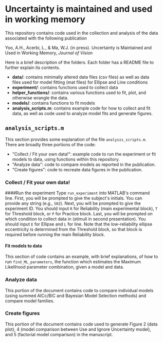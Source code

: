 # Uncertainty is maintained and used in working memory

This repository contains code used in the collection and analysis of the data associated with the following publication

Yoo, A.H., Acerbi, L., & Ma, W.J. (in press). Uncertainty is Maintained and Used in Working Memory, *Journal of Vision*


Here is a brief description of the folders. Each folder has a README file to further explain its contents. 

- **data/**: contains minimally altered data files (csv files) as well as data files used for model fitting (mat files) for Ellipse and Line conditions
- **experiment/**: contains functions used to collect data 
- **helper_functions/**: contains various functions used to fit, plot, and otherwise wrangle the data.
- **models/**: contains functions to fit models
- **analysis_scripts.m**: contains example code for how to collect and fit data, as well as code used to analyze model fits and generate figures. 

## `analysis_scripts.m`
This section provides some explanation of the file `analysis_scripts.m`. There are broadly three portions of the code:
- "Collect / Fit your own data!": example code to run the experiment or fit models to data, using functions within this repository. 
- "Analyze data": code to compare models as reported in the publication.
- "Create figures": code to recreate data figures in the publication. 

### Collect / Fit your own data!
####Run the experiment
Type `run_experiment` into MATLAB's command line. First, you will be prompted to give the subject's initials. You can provide any string (e.g., `S02`). Next, you will be prompted to give the experiment ID. You should input `R` for Reliability (main experimental block), `T` for Threshold block, or `P` for Practice block. Last, you will be prompted on which condition to collect data in (stimuli in second presentation). You should input `E` for Ellipse and `L` for line. Note that the low-reliability ellipse eccentricity is determined from the Threshold block, so that block is required before running the main Reliability block. 

#### Fit models to data
This section of code contains an example, with brief explanations, of how to run `find_ML_parameters`, the function which estimates the Maximum Likelihood parameter combination, given a model and data.


### Analyze data
This portion of the document contains code to compare individual models (using summed AICc/BIC and Bayesian Model Selection methods) and compare model families. 

### Create figures
This portion of the document contains code used to generate Figure 2 (data plot), 4 (model comparison between Use and Ignore Uncertainty model), and 5 (factorial model comparison) in the manuscript. 


